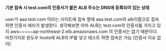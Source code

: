 #### 기본 접속 시 test.com의 인증서가 붙은 ALB 주소는 DNS에 등록되어 있는 상태

user가 aaa.test.com 이라는 사이트에 접속 할때 aaa.test.com의 alb이름으로 접속하면 인증서 에러가 발생한다.
생각해보면 아마 ALB는 test.com의 인증서를 가지고 있지 aws~~~~~ap-northeast-2.elb.amazonaws.com 의 인증서는 없기 때문이다.
마찬가지로 윈도우 hosts에 ALB의 IP를 넣고 테스트 하면 접속은 가능 (인증서 이슈 없이)
